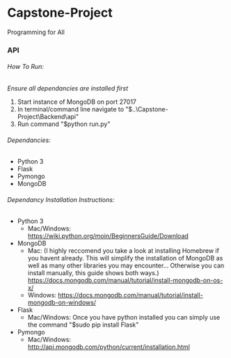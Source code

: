 # Capstone-Project
Programming for All

### API

###### How To Run:
*Ensure all dependancies are installed first*
1. Start instance of MongoDB on port 27017
2. In terminal/command line navigate to "$..\Capstone-Project\Backend\api"
3. Run command "$python run.py"

###### Dependancies:
- Python 3
- Flask
- Pymongo
- MongoDB

###### Dependancy Installation Instructions:
- Python 3
  - Mac/Windows: https://wiki.python.org/moin/BeginnersGuide/Download
- MongoDB
  - Mac: (I highly reccomend you take a look at installing Homebrew if you havent already. This will simplify the installation of MongoDB as well as many other libraries you may encounter... Otherwise you can install manually, this guide shows both ways.) https://docs.mongodb.com/manual/tutorial/install-mongodb-on-os-x/
  - Windows: https://docs.mongodb.com/manual/tutorial/install-mongodb-on-windows/
- Flask
  - Mac/Windows: Once you have python installed you can simply use the command "$sudo pip install Flask"
- Pymongo
    -  Mac/Windows: http://api.mongodb.com/python/current/installation.html
